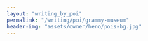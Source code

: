 ```yaml
---
layout: "writing_by_poi"
permalink: "/writing/poi/grammy-museum"
header-img: "assets/owner/hero/pois-bg.jpg"
---
```

